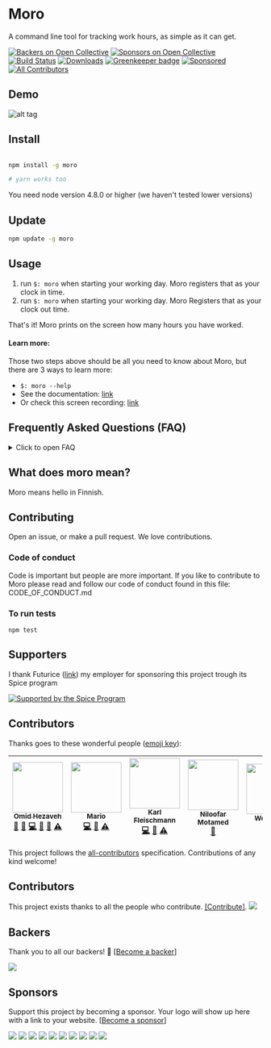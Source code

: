 # Moro

A command line tool for tracking work hours, as simple as it can get.

[![Backers on Open Collective](https://opencollective.com/moro/backers/badge.svg)](#backers) [![Sponsors on Open Collective](https://opencollective.com/moro/sponsors/badge.svg)](#sponsors) [![Build Status](https://travis-ci.org/omidfi/moro.svg?branch=master)](https://travis-ci.org/omidfi/moro) [![Downloads](https://img.shields.io/npm/dt/moro.svg)](https://npmjs.org/moro)
[![Greenkeeper badge](https://badges.greenkeeper.io/omidfi/moro.svg)](https://greenkeeper.io/) [![Sponsored](https://img.shields.io/badge/chilicorn-sponsored-brightgreen.svg?logo=data%3Aimage%2Fpng%3Bbase64%2CiVBORw0KGgoAAAANSUhEUgAAAA4AAAAPCAMAAADjyg5GAAABqlBMVEUAAAAzmTM3pEn%2FSTGhVSY4ZD43STdOXk5lSGAyhz41iz8xkz2HUCWFFhTFFRUzZDvbIB00Zzoyfj9zlHY0ZzmMfY0ydT0zjj92l3qjeR3dNSkoZp4ykEAzjT8ylUBlgj0yiT0ymECkwKjWqAyjuqcghpUykD%2BUQCKoQyAHb%2BgylkAyl0EynkEzmkA0mUA3mj86oUg7oUo8n0k%2FS%2Bw%2Fo0xBnE5BpU9Br0ZKo1ZLmFZOjEhesGljuzllqW50tH14aS14qm17mX9%2Bx4GAgUCEx02JySqOvpSXvI%2BYvp2orqmpzeGrQh%2Bsr6yssa2ttK6v0bKxMBy01bm4zLu5yry7yb29x77BzMPCxsLEzMXFxsXGx8fI3PLJ08vKysrKy8rL2s3MzczOH8LR0dHW19bX19fZ2dna2trc3Nzd3d3d3t3f39%2FgtZTg4ODi4uLj4%2BPlGxLl5eXm5ubnRzPn5%2Bfo6Ojp6enqfmzq6urr6%2Bvt7e3t7u3uDwvugwbu7u7v6Obv8fDz8%2FP09PT2igP29vb4%2BPj6y376%2Bu%2F7%2Bfv9%2Ff39%2Fv3%2BkAH%2FAwf%2FtwD%2F9wCyh1KfAAAAKXRSTlMABQ4VGykqLjVCTVNgdXuHj5Kaq62vt77ExNPX2%2Bju8vX6%2Bvr7%2FP7%2B%2FiiUMfUAAADTSURBVAjXBcFRTsIwHAfgX%2FtvOyjdYDUsRkFjTIwkPvjiOTyX9%2FAIJt7BF570BopEdHOOstHS%2BX0s439RGwnfuB5gSFOZAgDqjQOBivtGkCc7j%2B2e8XNzefWSu%2BsZUD1QfoTq0y6mZsUSvIkRoGYnHu6Yc63pDCjiSNE2kYLdCUAWVmK4zsxzO%2BQQFxNs5b479NHXopkbWX9U3PAwWAVSY%2FpZf1udQ7rfUpQ1CzurDPpwo16Ff2cMWjuFHX9qCV0Y0Ok4Jvh63IABUNnktl%2B6sgP%2BARIxSrT%2FMhLlAAAAAElFTkSuQmCC)](http://spiceprogram.org/oss-sponsorship)
[![All Contributors](https://img.shields.io/badge/all_contributors-7-orange.svg?style=flat-square)](#contributors)

## Demo
![alt tag](https://user-images.githubusercontent.com/7697632/29446360-80950010-83f4-11e7-945f-9212fa6738ce.gif)


## Install
```bash

npm install -g moro

# yarn works too
```
You need node version 4.8.0 or higher (we haven't tested lower versions)

## Update
```bash
npm update -g moro
```

## Usage

1. run `$: moro` when starting your working day. Moro registers that as your clock in time. 
2. run `$: moro` when starting your working day. Moro Registers that as your clock out time.

That's it! Moro prints on the screen how many hours you have worked.

#### Learn more:
Those two steps above should be all you need to know about Moro, but there are 3 ways to learn more:

  * `$: moro --help`
  * See the documentation: [link](https://github.com/omidfi/moro/blob/master/DOCUMENTATION.md)
  * Or check this screen recording: [link](https://asciinema.org/a/106792)

## Frequently Asked Questions (FAQ)

<details>
<summary>Click to open FAQ</summary>
 
Q: How moro works with a single command? 
A: moro takes the time from your computer on the fist time you run it and registers it as clock in time, the second time as clock out time, and after that it just shows the report of that day. 

Q: What happens the third time I run moro? 
A: Nothing, it just shows the report. 

Q: I forgot to run moro in the morning, so my clock in time is not saved. Can I adjust it now? 
A: yes!  for example, if you started work at 09:30 run `$: moro hi 09:30`

</details>

## What does moro mean?
Moro means hello in Finnish.

## Contributing
Open an issue, or make a pull request. We love contributions.

### Code of conduct
Code is important but people are more important. If you like to contribute to Moro please read and follow our code of conduct found in this file: CODE_OF_CONDUCT.md

### To run tests

```
npm test
```


## Supporters
I thank Futurice ([link](https://github.com/futurice/)) my employer for sponsoring this project trough its Spice program

[![Supported by the Spice Program](https://github.com/futurice/spiceprogram/raw/gh-pages/assets/img/logo/chilicorn_with_text-180.png)](https://spiceprogram.org)

## Contributors

Thanks goes to these wonderful people ([emoji key](https://github.com/kentcdodds/all-contributors#emoji-key)):

<!-- ALL-CONTRIBUTORS-LIST:START - Do not remove or modify this section -->
| [<img src="https://avatars2.githubusercontent.com/u/7697632?v=3" width="100px;"/><br /><sub>Omid Hezaveh</sub>](http://omid.fi)<br />[💬](#question-omidfi "Answering Questions") [🐛](https://github.com/omidfi/moro/issues?q=author%3Aomidfi "Bug reports") [💻](https://github.com/omidfi/moro/commits?author=omidfi "Code") [📖](https://github.com/omidfi/moro/commits?author=omidfi "Documentation") [👀](#review-omidfi "Reviewed Pull Requests") [⚠️](https://github.com/omidfi/moro/commits?author=omidfi "Tests") | [<img src="https://avatars2.githubusercontent.com/u/4089975?v=3" width="100px;"/><br /><sub>Mario</sub>](https://github.com/mario-s)<br />[💻](https://github.com/omidfi/moro/commits?author=mario-s "Code") [📖](https://github.com/omidfi/moro/commits?author=mario-s "Documentation") [⚠️](https://github.com/omidfi/moro/commits?author=mario-s "Tests") | [<img src="https://avatars2.githubusercontent.com/u/2211050?v=3" width="100px;"/><br /><sub>Karl Fleischmann</sub>](https://twitter.com/fleischie28)<br />[💻](https://github.com/omidfi/moro/commits?author=fleischie "Code") [📖](https://github.com/omidfi/moro/commits?author=fleischie "Documentation") [⚠️](https://github.com/omidfi/moro/commits?author=fleischie "Tests") | [<img src="https://avatars0.githubusercontent.com/u/12087554?v=3" width="100px;"/><br /><sub>Niloofar Motamed</sub>](https://niloofarmotamed.com)<br />[📖](https://github.com/omidfi/moro/commits?author=niloomotita "Documentation") | [<img src="https://avatars1.githubusercontent.com/u/5592940?v=3" width="100px;"/><br /><sub>Wolf-Rost</sub>](https://github.com/Wolf-Rost)<br />[📖](https://github.com/omidfi/moro/commits?author=Wolf-Rost "Documentation") | [<img src="https://avatars0.githubusercontent.com/u/2776719?v=3" width="100px;"/><br /><sub>Henri Koski</sub>](https://github.com/heppu)<br />[📖](https://github.com/omidfi/moro/commits?author=heppu "Documentation") | [<img src="https://avatars2.githubusercontent.com/u/6113341?v=3" width="100px;"/><br /><sub>Olavi Haapala</sub>](https://twitter.com/0lpeh)<br />[📖](https://github.com/omidfi/moro/commits?author=olpeh "Documentation") [🐛](https://github.com/omidfi/moro/issues?q=author%3Aolpeh "Bug reports") |
| :---: | :---: | :---: | :---: | :---: | :---: | :---: |
<!-- ALL-CONTRIBUTORS-LIST:END -->

This project follows the [all-contributors](https://github.com/kentcdodds/all-contributors) specification. Contributions of any kind welcome!

## Contributors

This project exists thanks to all the people who contribute. [[Contribute]](CONTRIBUTING.md).
<a href="graphs/contributors"><img src="https://opencollective.com/moro/contributors.svg?width=890" /></a>


## Backers

Thank you to all our backers! 🙏 [[Become a backer](https://opencollective.com/moro#backer)]

<a href="https://opencollective.com/moro#backers" target="_blank"><img src="https://opencollective.com/moro/backers.svg?width=890"></a>


## Sponsors

Support this project by becoming a sponsor. Your logo will show up here with a link to your website. [[Become a sponsor](https://opencollective.com/moro#sponsor)]

<a href="https://opencollective.com/moro/sponsor/0/website" target="_blank"><img src="https://opencollective.com/moro/sponsor/0/avatar.svg"></a>
<a href="https://opencollective.com/moro/sponsor/1/website" target="_blank"><img src="https://opencollective.com/moro/sponsor/1/avatar.svg"></a>
<a href="https://opencollective.com/moro/sponsor/2/website" target="_blank"><img src="https://opencollective.com/moro/sponsor/2/avatar.svg"></a>
<a href="https://opencollective.com/moro/sponsor/3/website" target="_blank"><img src="https://opencollective.com/moro/sponsor/3/avatar.svg"></a>
<a href="https://opencollective.com/moro/sponsor/4/website" target="_blank"><img src="https://opencollective.com/moro/sponsor/4/avatar.svg"></a>
<a href="https://opencollective.com/moro/sponsor/5/website" target="_blank"><img src="https://opencollective.com/moro/sponsor/5/avatar.svg"></a>
<a href="https://opencollective.com/moro/sponsor/6/website" target="_blank"><img src="https://opencollective.com/moro/sponsor/6/avatar.svg"></a>
<a href="https://opencollective.com/moro/sponsor/7/website" target="_blank"><img src="https://opencollective.com/moro/sponsor/7/avatar.svg"></a>
<a href="https://opencollective.com/moro/sponsor/8/website" target="_blank"><img src="https://opencollective.com/moro/sponsor/8/avatar.svg"></a>
<a href="https://opencollective.com/moro/sponsor/9/website" target="_blank"><img src="https://opencollective.com/moro/sponsor/9/avatar.svg"></a>


